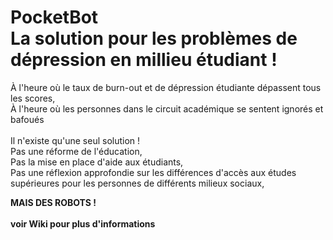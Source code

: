 # PocketBot </br> La solution pour les problèmes de dépression en millieu étudiant !

À l'heure où le taux de burn-out et de dépression étudiante dépassent tous les scores, </br>
À l'heure où les personnes dans le circuit académique se sentent ignorés et bafoués </br>
</br>
Il n'existe qu'une seul solution ! </br>
Pas une réforme de l'éducation, </br>
Pas la mise en place d'aide aux étudiants, </br>
Pas une réflexion approfondie sur les différences d'accès aux études supérieures pour les personnes de différents milieux sociaux, </br>

<b>MAIS DES ROBOTS ! <b></br>
</br>
voir Wiki pour plus d'informations

